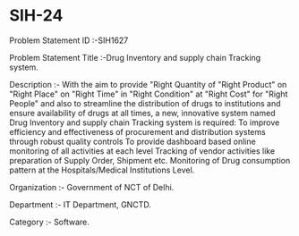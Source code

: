 # SIH-24


Problem Statement ID :-SIH1627


Problem Statement Title	:-Drug Inventory and supply chain Tracking system.


Description :- With the aim to provide "Right Quantity of "Right Product" on "Right Place" on "Right Time" in "Right Condition" at "Right Cost" for "Right People" and also to streamline the distribution of drugs to institutions and ensure availability of drugs at all times, a new, innovative system named Drug Inventory and supply chain Tracking system is required: To improve efficiency and effectiveness of procurement and distribution systems through robust quality controls To provide dashboard based online monitoring of all activities at each level Tracking of vendor activities like preparation of Supply Order, Shipment etc. Monitoring of Drug consumption pattern at the Hospitals/Medical Institutions Level.


Organization :- Government of NCT of Delhi.


Department :- IT Department, GNCTD.


Category :- Software.

